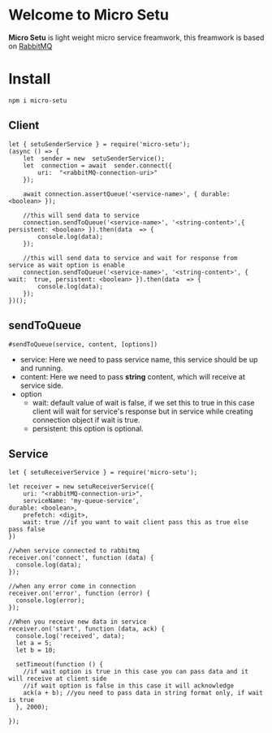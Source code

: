 # Welcome to Micro Setu

**Micro Setu** is light weight micro service freamwork, this freamwork is based on [RabbitMQ](https://www.rabbitmq.com)


# Install

    npm i micro-setu

## Client

    let { setuSenderService } = require('micro-setu');
    (async () => {   
	    let  sender = new  setuSenderService();
	    let  connection = await  sender.connect({
		    uri:  "<rabbitMQ-connection-uri>"
	    });
	    
	    await connection.assertQueue('<service-name>', { durable: <boolean> });
    
	    //this will send data to service
	    connection.sendToQueue('<service-name>', '<string-content>',{ persistent: <boolean> }).then(data  => {
		    console.log(data);
	    });
    
	    //this will send data to service and wait for response from service as wait option is enable
	    connection.sendToQueue('<service-name>', '<string-content>', { wait:  true, persistent: <boolean> }).then(data  => { 
		    console.log(data);
	    });
    })();

## sendToQueue

    #sendToQueue(service, content, [options])

 - service: Here we need to pass service name, this service should be up and running.
 - content: Here we need to pass **string** content, which will receive at service side.
 - option
    - wait: default value of wait is false, if we set this to true in this case client will wait for service's response but in service while creating connection object if wait is true.
    - persistent: this option is optional.

## Service

    let { setuReceiverService } = require('micro-setu');
    
    let receiver = new setuReceiverService({
        uri: "<rabbitMQ-connection-uri>",
        serviceName: 'my-queue-service',
	durable: <boolean>,
        prefetch: <digit>,
        wait: true //if you want to wait client pass this as true else pass false
    })
    
    //when service connected to rabbitmq
    receiver.on('connect', function (data) {
      console.log(data);
    });
    
    //when any error come in connection
    receiver.on('error', function (error) {
      console.log(error);
    });
    
    //When you receive new data in service
    receiver.on('start', function (data, ack) {
      console.log('received', data);
      let a = 5;
      let b = 10;
      
      setTimeout(function () {
        //if wait option is true in this case you can pass data and it will receive at client side
        //if wait option is false in this case it will acknowledge
        ack(a + b); //you need to pass data in string format only, if wait is true
      }, 2000);
    
    });
